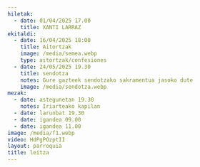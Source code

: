 ```yaml
---
hiletak:
  - date: 01/04/2025 17.00
    title: XANTI LARRAZ
ekitaldi:
  - date: 16/04/2025 18:00
    title: Aitortzak
    image: /media/semea.webp
    type: aitortzak/confesiones
  - date: 24/05/2025 19.30
    title: sendotza
    notes: Gure gazteek sendotzako sakramentua jasoko dute
    image: /media/sendotza.webp
mezak:
  - date: astegunetan 19.30
    notes: Iriarteako kapilan
  - date: larunbat 19.30
  - date: igandea 09.00
  - date: igandea 11.00
image: /media/f1.webp
video: HdPgPOzptII
layout: parroquia
title: leitza
---
```

